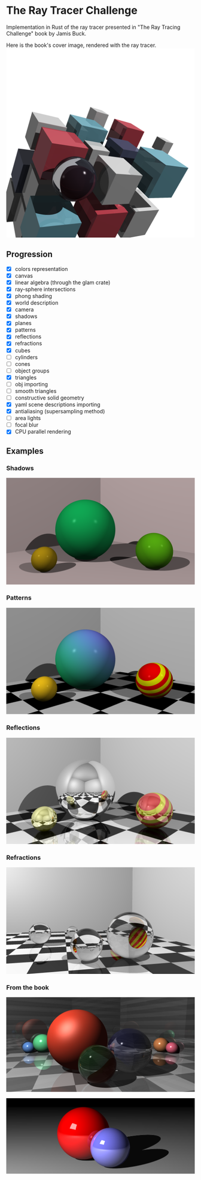# The Ray Tracer Challenge
Implementation in Rust of the ray tracer presented in "The Ray Tracing Challenge" book by Jamis Buck.

Here is the book's cover image, rendered with the ray tracer.
![Alt text](examples/yaml_scenes/cover.png?raw=true "Cover")

## Progression
- [x] colors representation
- [x] canvas
- [x] linear algebra (through the glam crate)
- [x] ray-sphere intersections
- [x] phong shading
- [x] world description
- [x] camera
- [x] shadows
- [x] planes
- [x] patterns
- [x] reflections
- [x] refractions
- [x] cubes
- [ ] cylinders
- [ ] cones
- [ ] object groups
- [x] triangles
- [ ] obj importing
- [ ] smooth triangles
- [ ] constructive solid geometry
- [x] yaml scene descriptions importing
- [X] antialiasing (supersampling method)
- [ ] area lights
- [ ] focal blur
- [x] CPU parallel rendering

## Examples
### Shadows
![Alt text](examples/example02.png?raw=true "Shadows")

### Patterns
![Alt text](examples/example03.png?raw=true "Patterns")

### Reflections
![Alt text](examples/example04.png?raw=true "Reflections")

### Refractions
![Alt text](examples/example05.png?raw=true "Refractions")

### From the book
![Alt text](examples/yaml_scenes/reflect-refract.png?raw=true "reflect-refract")

![Alt text](examples/yaml_scenes/shadow-glamour-shot.png?raw=true "shadow-glamour-shot")